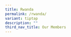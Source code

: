 ```yaml
---
title: Rwanda
permalink: /rwanda/
variant: tiptap
description: ""
third_nav_title: Our Members
---
```

